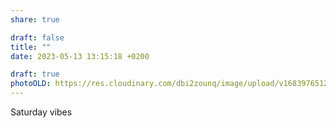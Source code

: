 ```yaml
---
share: true

draft: false
title: ""
date: 2023-05-13 13:15:18 +0200

draft: true
photoOLD: https://res.cloudinary.com/dbi2zounq/image/upload/v1683976512/ersloilvqicgal3wjqgw.jpg
---
```


Saturday vibes
